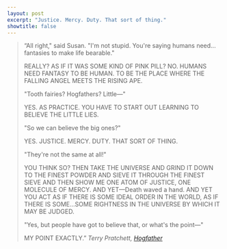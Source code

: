 ```yaml
---
layout: post
excerpt: "Justice. Mercy. Duty. That sort of thing."
showtitle: false
---
```


> “All right," said Susan. "I'm not stupid. You're saying humans need... fantasies to make life bearable."
> 
> REALLY? AS IF IT WAS SOME KIND OF PINK PILL? NO. HUMANS NEED FANTASY TO BE HUMAN. TO BE THE PLACE WHERE THE FALLING ANGEL MEETS THE RISING APE.
> 
> "Tooth fairies? Hogfathers? Little—"
> 
> YES. AS PRACTICE. YOU HAVE TO START OUT LEARNING TO BELIEVE THE LITTLE LIES.
> 
> "So we can believe the big ones?"
> 
> YES. JUSTICE. MERCY. DUTY. THAT SORT OF THING.
> 
> "They're not the same at all!"
> 
> YOU THINK SO? THEN TAKE THE UNIVERSE AND GRIND IT DOWN TO THE FINEST POWDER AND SIEVE IT THROUGH THE FINEST SIEVE AND THEN SHOW ME ONE ATOM OF JUSTICE, ONE MOLECULE OF MERCY. AND YET—Death waved a hand. AND YET YOU ACT AS IF THERE IS SOME IDEAL ORDER IN THE WORLD, AS IF THERE IS SOME...SOME RIGHTNESS IN THE UNIVERSE BY WHICH IT MAY BE JUDGED.
> 
> "Yes, but people have got to believe that, or what's the point—"
> 
> MY POINT EXACTLY.”
> <cite>Terry Pratchett, [Hogfather](https://bookshop.org/p/books/hogfather-terry-pratchett/6432864)</cite>
